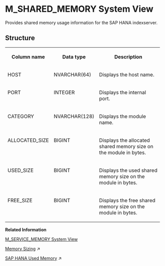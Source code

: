 <!-- loio20c527c67519101488b3c64dadb9afdd -->

# M\_SHARED\_MEMORY System View

Provides shared memory usage information for the SAP HANA indexserver.



<a name="loio20c527c67519101488b3c64dadb9afdd___m__s_h_a_r_e_d__m_e_m_o_r_y_1struct_M_SHARED_MEMORY"/>

## Structure


<table>
<tr>
<th valign="top">

Column name

</th>
<th valign="top">

Data type

</th>
<th valign="top">

Description

</th>
</tr>
<tr>
<td valign="top">

HOST

</td>
<td valign="top">

NVARCHAR\(64\)

</td>
<td valign="top">

Displays the host name.

</td>
</tr>
<tr>
<td valign="top">

PORT

</td>
<td valign="top">

INTEGER

</td>
<td valign="top">

Displays the internal port.

</td>
</tr>
<tr>
<td valign="top">

CATEGORY

</td>
<td valign="top">

NVARCHAR\(128\)

</td>
<td valign="top">

Displays the module name.

</td>
</tr>
<tr>
<td valign="top">

ALLOCATED\_SIZE

</td>
<td valign="top">

BIGINT

</td>
<td valign="top">

Displays the allocated shared memory size on the module in bytes.

</td>
</tr>
<tr>
<td valign="top">

USED\_SIZE

</td>
<td valign="top">

BIGINT

</td>
<td valign="top">

Displays the used shared memory size on the module in bytes.

</td>
</tr>
<tr>
<td valign="top">

FREE\_SIZE

</td>
<td valign="top">

BIGINT

</td>
<td valign="top">

Displays the free shared memory size on the module in bytes.

</td>
</tr>
</table>

**Related Information**  


[M\_SERVICE\_MEMORY System View](m-service-memory-system-view-20bf33c.md "Displays detailed memory utilization information by services.")

[Memory Sizing](https://help.sap.com/viewer/f9c5015e72e04fffa14d7d4f7267d897/2024_1_QRC/en-US/bdf26308bb571014b7bcd3bcd586aecd.html "Memory sizing is the process of estimating in advance the amount of memory that will be required to run a certain workload on an SAP HANA database. To understand memory sizing, several questions need to be answered.") :arrow_upper_right:

[SAP HANA Used Memory](https://help.sap.com/viewer/f9c5015e72e04fffa14d7d4f7267d897/2024_1_QRC/en-US/8d277dcc98a94784a4375c029d19d088.html "The total amount of memory used by SAP HANA is referred to as used memory. It includes program code and stack, all data and system tables, and the memory required for temporary computations.") :arrow_upper_right:

